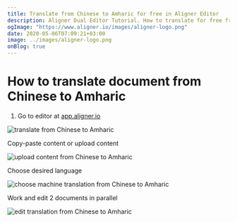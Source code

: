 ```yaml
---
title: Translate from Chinese to Amharic for free in Aligner Editor
description: Aligner Dual Editor Tutorial. How to translate for free from Chinese to Amharic. Aligner is multilingual document management platform. 
ogImage: "https://www.aligner.io/images/aligner-logo.png"
date: 2020-05-06T07:09:21+03:00
image: ../images/aligner-logo.png
onBlog: true
---
```


# How to translate document from Chinese to Amharic

1. Go to editor at [app.aligner.io](https://app.aligner.io "Aligner App web page")

![translate from Chinese to Amharic](../aligner-blank-editor.png "translate from Chinese to Amharic")

Copy-paste content or upload content

![upload content from Chinese to Amharic](../aligner-uploaded-document.png "upload content from Chinese to Amharic")

Choose desired language

![choose machine translation from Chinese to Amharic](../aligner-language-dropdown.png "choose machine translation from Chinese to Amharic")

Work and edit 2 documents in parallel

![edit translation from Chinese to Amharic](../aligner-double-sitded-editor.png "edit translation from Chinese to Amharic")

